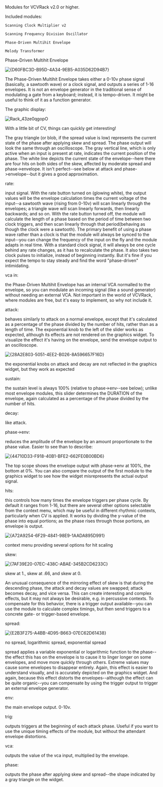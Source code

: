Modules for VCVRack v2.0 or higher.

Included modules:

    Scanning Clock Multiplier v2

    Scanning Frequency Division Oscillator

    Phase-Driven Multihit Envelope

    Melody Transformer



Phase-Driven Multihit Envelope

![{D60FBC3D-B95D-4A34-9EB5-A035D62D94B7}](https://github.com/user-attachments/assets/c59d697c-cf23-40d4-ab76-3df02630fc9e)

The Phase-Driven Multihit Envelope takes either a 0-10v phase signal (basically, a sawtooth wave) or a clock signal, and outputs a series of 1-16 envelopes. It is not an envelope generator in the traditional sense of modulating a gate from a keyboard; instead, it is tempo-driven. It might be useful to think of it as a function generator.

The graphic display: 

![Rack_43ze0qgopO](https://github.com/user-attachments/assets/cf9dc82a-8e61-4121-a590-63e56bd2c172)

With a little bit of CV, things can quickly get interesting!

The gray triangle (or blob, if the spread value is low) represents the current state of the phase after applying skew and spread. The phase output will look the same through an oscilloscope. The gray vertical line, which is only active when an input is present at rate, indicates the current position of the phase. The white line depicts the current state of the envelope--here there are four hits on both sides of the skew, affected by moderate spread and phase->envelope. It isn't perfect--see below at attack and phase->envelope--but it gives a good approximation.

rate: 

input signal. With the rate button turned on (glowing white), the output values will be the envelope calculation times the current voltage of the input--a sawtooth wave (rising from 0-10v) will scan linearly through the envelopes; a triangle wave will scan linearly forwards, then linearly backwards; and so on. With the rate button turned off, the module will calculate the length of a phase based on the period of time between two clock triggers, and then scan linearly through that period(behaving as though the clock were a sawtooth). The primary benefit of using a phase wave rather than a clock is that the module will always be synced to the input--you can change the frequency of the input on the fly and the module adapts in real time. With a standard clock signal, it will always be one cycle behind any rate changes, as it has to recalculate the phase. It also takes two clock pulses to initialize, instead of beginning instantly. But it's fine if you expect the tempo to stay steady and find the word "phase-driven" intimidating.

vca in: 

the Phase-Driven Multihit Envelope has an internal VCA normalled to the envelope, so you can modulate an incoming signal (like a sound generator) without needing an external VCA. Not important in the world of VCVRack, where modules are free, but it's easy to implement, so why not include it.

attack: 

behaves similarly to attack on a normal envelope, except that it's calculated as a percentage of the phase divided by the number of hits, rather than as a length of time. The exponential knob to the left of the slider works as expected, although its effects are not rendered on the graphics widget. To visualize the effect it's having on the envelope, send the envelope output to an oscilloscope.

![{28A2E803-5051-4EE2-B026-8A596657F16D}](https://github.com/user-attachments/assets/7a3dab78-de2b-430d-a8ed-d57de5c3300a)

the exponential knobs on attack and decay are not reflected in the graphics widget, but they work as expected


sustain: 

the sustain level is always 100% (relative to phase->env--see below); unlike most envelope modules, this slider determines the DURATION of the envelope, again calculated as a percentage of the phase divided by the number of hits.

decay: 

like attack.

phase->env: 

reduces the amplitude of the envelope by an amount proportionate to the phase value. Easier to see than to describe:

![{44710D33-F918-40B1-BFE2-662FE0B00BD6}](https://github.com/user-attachments/assets/c9a313b8-a2a6-43e2-9dfd-d96e0afd5e74)

The top scope shows the envelope output with phase->env at 100%, the bottom at 0%. You can also compare the output of the first module to the graphics widget to see how the widget misrepresents the actual output signal.



hits: 

this controls how many times the envelope triggers per phase cycle. By default it ranges from 1-16, but there are several other options selectable from the context menu, which may be useful in different rhythmic contexts, particularly when CV is applied. It works by dividing the y-value of the phase into equal portions; as the phase rises through those portions, an envelope is output.

![{A72A9254-6F29-4841-98E9-1AADA895D991}](https://github.com/user-attachments/assets/d2d2619e-0630-486d-b0b4-ce411460ed5e)

context menu providing several options for hit scaling


skew: 

![{7AF39E20-07EC-438C-ABAE-345B2CD6233C}](https://github.com/user-attachments/assets/5706ebcb-0a1b-4ab1-83d4-42b1ad04b850)

skew at 1., skew at .66, and skew at 0.

An unusual consequence of the mirroring effect of skew is that during the descending phase, the attack and decay values are swapped; attack becomes decay, and vice versa. This can create interesting and complex effects, but it may not always be desirable, e.g. in percussive contexts. To compensate for this behavior, there is a trigger output available--you can use the module to calculate complex timings, but then send triggers to a concrete gate- or trigger-based envelope.

spread: 

![{E2B3F275-A4BB-4D95-B663-07EC62D61438}](https://github.com/user-attachments/assets/c643cce0-836f-4d7d-8b53-5f2c36918a1a)

no spread, logarithmic spread, exponential spread

spread applies a variable exponential or logarithmic function to the phase--the effect this has on the envelope is to cause it to linger longer on some envelopes, and move more quickly through others. Extreme values may cause some envelopes to disappear entirely. Again, this effect is easier to understand visually, and is accurately depicted on the graphics widget. And again, because this effect distorts the envelopes--although the effect can be quite organic--you can compensate by using the trigger output to trigger an external envelope generator.

env: 

the main envelope output. 0-10v.

trig: 

outputs triggers at the beginning of each attack phase. Useful if you want to use the unique timing effects of the module, but without the attendant envelope distortions.

vca: 

outputs the value of the vca input, multiplied by the envelope.

phase: 

outputs the phase after applying skew and spread--the shape indicated by a gray triangle on the widget.
